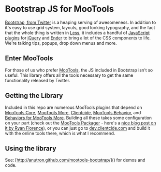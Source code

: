 # Bootstrap JS for MooTools

[Bootstrap, from Twitter](http://twitter.github.com/bootstrap/) is a heaping serving of awesomeness. In addition to it's easy to use grid system, layouts, good looking typography, and the fact that the whole thing is written in [Less](http://lesscss.org), it includes a handful of [JavaScript plugins](http://twitter.github.com/bootstrap/javascript.html) for [jQuery](http://jquery.com/) and [Ender](http://ender.no.de/) to bring a lot of the CSS components to life. We're talking tips, popups, drop down menus and more.

## Enter MooTools

For those of us who prefer [MooTools](http://mootools.net), the JS included in Bootstrap isn't so useful. This library offers all the tools necessary to get the same functionality released by Twitter.

## Getting the Library

Included in this repo are numerous MooTools plugins that depend on [MooTools Core](http://mootools.net/download), [MooTools More](http://mootools.net/more), [Clientcide](http://clientcide.com), [MooTools Behavior](http://github.com/anutron/behavior), and [Behaviors for MooTools More](http://github.com/anutron/more-behaviors). Building all these takes some configuration on your part (check out the [MooTools Packager](https://github.com/kamicane/packager/) - here's a [nice blog post on it by Ryan Florence](http://ryanflorence.com/packager/)), or you can just go to [dev.clientcide.com](http://dev.clientcide.com/?version=MooTools%20Bootstrap) and build it with the online tools there, which is what I recommend.

## Using the library

See: [http://anutron.github.com/mootools-bootstrap/]() for demos and code.